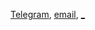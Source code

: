 <a href="https://telegram.me/lusm554">Telegram</a>, 
<a href="mailto:loveyousomuch554@gmail.com">email</a>, 
<a href="https://lusm554.github.io">_</a>

